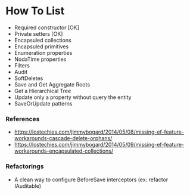 # How To List

* Required constructor [OK]
* Private setters [OK]
* Encapsuled collections
* Encapsuled primitives
* Enumeration properties
* NodaTime properties
* Filters
* Audit
* SoftDeletes
* Save and Get Aggregate Roots
* Get a Hierarchical Tree
* Update only a property without query the entity
* SaveOrUpdate patterns

### References

* https://lostechies.com/jimmybogard/2014/05/08/missing-ef-feature-workarounds-cascade-delete-orphans/
* https://lostechies.com/jimmybogard/2014/05/09/missing-ef-feature-workarounds-encapsulated-collections/

### Refactorings

* A clean way to configure BeforeSave interceptors (ex: refactor IAuditable)
